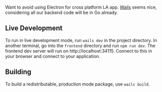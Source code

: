 Want to avoid using Electron for cross platform LA app. [Wails](https://github.com/wailsapp/wails) seems nice, considering all our backend code will be in Go already.

## Live Development

To run in live development mode, run `wails dev` in the project directory. In another terminal, go into the `frontend`
directory and run `npm run dev`. The frontend dev server will run on http://localhost:34115. Connect to this in your
browser and connect to your application.

## Building

To build a redistributable, production mode package, use `wails build`.
